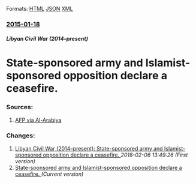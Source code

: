 
Formats: [HTML](/news/2015/01/18/state-sponsored-army-and-islamist-sponsored-opposition-declare-a-ceasefire.html)  [JSON](/news/2015/01/18/state-sponsored-army-and-islamist-sponsored-opposition-declare-a-ceasefire.json)  [XML](/news/2015/01/18/state-sponsored-army-and-islamist-sponsored-opposition-declare-a-ceasefire.xml)  

### [2015-01-18](/news/2015/01/18/index.md)

##### Libyan Civil War (2014&ndash;present)
# State-sponsored army and Islamist-sponsored opposition declare a ceasefire. 




### Sources:

1. [AFP via Al-Arabiya](http://english.alarabiya.net/en/News/middle-east/2015/01/18/Libya-army-announces-cease-fire-after-U-N-talks-.html)

### Changes:

1. [Libyan Civil War (2014&ndash;present): State-sponsored army and Islamist-sponsored opposition declare a ceasefire. ](/news/2015/01/18/libyan-civil-war-2014-ndash-present-state-sponsored-army-and-islamist-sponsored-opposition-declare-a-ceasefire.md) _2018-02-06 13:49:26 (First version)_
1. [State-sponsored army and Islamist-sponsored opposition declare a ceasefire. ](/news/2015/01/18/state-sponsored-army-and-islamist-sponsored-opposition-declare-a-ceasefire.md) _(Current version)_
